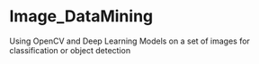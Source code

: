 # Image_DataMining
Using OpenCV and Deep Learning Models on a set of images for classification or object detection
